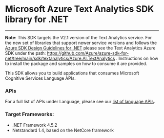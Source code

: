 # Microsoft Azure Text Analytics SDK library for .NET
 ----
**Note:** This SDK targets the V2.1 version of the Text Analytics service. For the new set of libraries that support newer service versions and follows the [Azure SDK Design Guidelines for .NET](https://azure.github.io/azure-sdk/dotnet/guidelines/) please see the Text Analytics Azure SDK under the path: https://github.com/Azure/azure-sdk-for-net/tree/main/sdk/textanalytics/Azure.AI.TextAnalytics . Instructions on how to install the package and samples on how to consume it are provided.

 This SDK allows you to build applications that consumes Microsoft Cognitive Services Language APIs.

### APIs

 For a full list of APIs under Language, please see our [list of language APIs](https://azure.microsoft.com/services/cognitive-services/?v=17.29#lang).

### Target Frameworks:

* .NET Framework 4.5.2
* Netstandard 1.4, based on the NetCore framework



